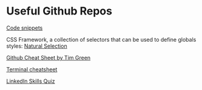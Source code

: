 # Useful Github Repos

[Code snippets](https://github.com/flexdinesh/code-cheatsheet/tree/master/CSS)

CSS Framework, a collection of selectors that can be used to define globals styles: [Natural Selection](https://github.com/frontaid/natural-selection)

[Github Cheat Sheet by Tim Green](https://github.com/tiimgreen/github-cheat-sheet)

[Terminal cheatsheet](https://github.com/0nn0/terminal-mac-cheatsheet)

[LinkedIn Skills Quiz](https://linkedin-faq.github.io/skill-assessments-quizzes/)


